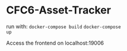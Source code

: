 # CFC6-Asset-Tracker

run with:
<code>docker-compose build</code>
<code>docker-compose up</code>

Access the frontend on localhost:19006
